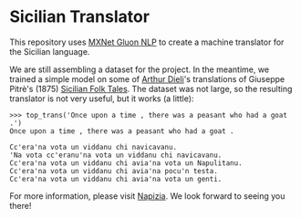 # Sicilian Translator

This repository uses [MXNet Gluon NLP](https://gluon-nlp.mxnet.io/examples/machine_translation/gnmt.html) to create a machine translator for the Sicilian language.

We are still assembling a dataset for the project.  In the meantime, we trained a simple model on some of [Arthur Dieli](http://www.dieli.net/)'s translations of Giuseppe Pitrè's (1875) [Sicilian Folk Tales](https://scn.wikipedia.org/wiki/F%C3%A0uli,_nueddi_e_cunti_pupulari_siciliani).  The dataset was not large, so the resulting translator is not very useful, but it works (a little):

```
>>> top_trans('Once upon a time , there was a peasant who had a goat .')
Once upon a time , there was a peasant who had a goat .

Cc'era'na vota un viddanu chi navicavanu.
'Na vota cc'eranu'na vota un viddanu chi navicavanu.
Cc'era'na vota un viddanu chi avia'na vota un Napulitanu.
Cc'era'na vota un viddanu chi avia'na pocu'n testa.
Cc'era'na vota un viddanu chi avia'na vota un genti.
```

For more information, please visit [Napizia](https://www.napizia.com/pages/ml-sicilian/ml-scn_p03.shtml).  We look forward to seeing you there!
